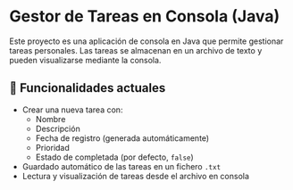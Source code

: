 # Gestor de Tareas en Consola (Java)

Este proyecto es una aplicación de consola en Java que permite gestionar tareas personales. Las tareas se almacenan en un archivo de texto y pueden visualizarse mediante la consola.

## 🧩 Funcionalidades actuales

- Crear una nueva tarea con:
  - Nombre
  - Descripción
  - Fecha de registro (generada automáticamente)
  - Prioridad
  - Estado de completada (por defecto, `false`)
- Guardado automático de las tareas en un fichero `.txt`
- Lectura y visualización de tareas desde el archivo en consola
